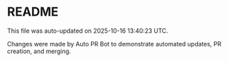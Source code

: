 # README

This file was auto-updated on 2025-10-16 13:40:23 UTC.

Changes were made by Auto PR Bot to demonstrate automated updates, PR creation, and merging.
